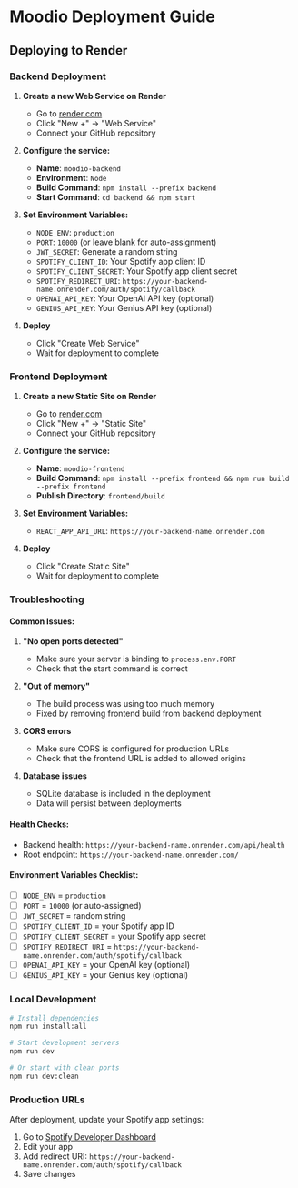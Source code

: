 # Moodio Deployment Guide

## Deploying to Render

### Backend Deployment

1. **Create a new Web Service on Render**
   - Go to [render.com](https://render.com)
   - Click "New +" → "Web Service"
   - Connect your GitHub repository

2. **Configure the service:**
   - **Name**: `moodio-backend`
   - **Environment**: `Node`
   - **Build Command**: `npm install --prefix backend`
   - **Start Command**: `cd backend && npm start`

3. **Set Environment Variables:**
   - `NODE_ENV`: `production`
   - `PORT`: `10000` (or leave blank for auto-assignment)
   - `JWT_SECRET`: Generate a random string
   - `SPOTIFY_CLIENT_ID`: Your Spotify app client ID
   - `SPOTIFY_CLIENT_SECRET`: Your Spotify app client secret
   - `SPOTIFY_REDIRECT_URI`: `https://your-backend-name.onrender.com/auth/spotify/callback`
   - `OPENAI_API_KEY`: Your OpenAI API key (optional)
   - `GENIUS_API_KEY`: Your Genius API key (optional)

4. **Deploy**
   - Click "Create Web Service"
   - Wait for deployment to complete

### Frontend Deployment

1. **Create a new Static Site on Render**
   - Go to [render.com](https://render.com)
   - Click "New +" → "Static Site"
   - Connect your GitHub repository

2. **Configure the service:**
   - **Name**: `moodio-frontend`
   - **Build Command**: `npm install --prefix frontend && npm run build --prefix frontend`
   - **Publish Directory**: `frontend/build`

3. **Set Environment Variables:**
   - `REACT_APP_API_URL`: `https://your-backend-name.onrender.com`

4. **Deploy**
   - Click "Create Static Site"
   - Wait for deployment to complete

### Troubleshooting

#### Common Issues:

1. **"No open ports detected"**
   - Make sure your server is binding to `process.env.PORT`
   - Check that the start command is correct

2. **"Out of memory"**
   - The build process was using too much memory
   - Fixed by removing frontend build from backend deployment

3. **CORS errors**
   - Make sure CORS is configured for production URLs
   - Check that the frontend URL is added to allowed origins

4. **Database issues**
   - SQLite database is included in the deployment
   - Data will persist between deployments

#### Health Checks:

- Backend health: `https://your-backend-name.onrender.com/api/health`
- Root endpoint: `https://your-backend-name.onrender.com/`

#### Environment Variables Checklist:

- [ ] `NODE_ENV` = `production`
- [ ] `PORT` = `10000` (or auto-assigned)
- [ ] `JWT_SECRET` = random string
- [ ] `SPOTIFY_CLIENT_ID` = your Spotify app ID
- [ ] `SPOTIFY_CLIENT_SECRET` = your Spotify app secret
- [ ] `SPOTIFY_REDIRECT_URI` = `https://your-backend-name.onrender.com/auth/spotify/callback`
- [ ] `OPENAI_API_KEY` = your OpenAI key (optional)
- [ ] `GENIUS_API_KEY` = your Genius key (optional)

### Local Development

```bash
# Install dependencies
npm run install:all

# Start development servers
npm run dev

# Or start with clean ports
npm run dev:clean
```

### Production URLs

After deployment, update your Spotify app settings:

1. Go to [Spotify Developer Dashboard](https://developer.spotify.com/dashboard)
2. Edit your app
3. Add redirect URI: `https://your-backend-name.onrender.com/auth/spotify/callback`
4. Save changes 